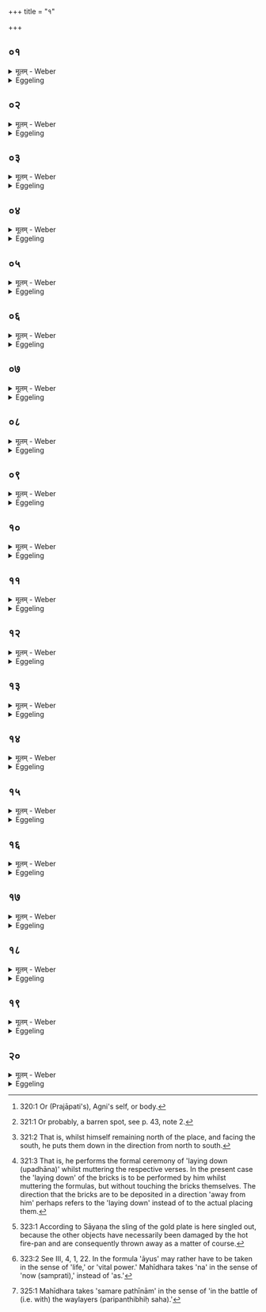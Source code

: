 +++
title = "१"

+++

##  ०१
<details><summary>मूलम् - Weber</summary>

अथा᳘तो नैरृती᳘र्हरन्ति॥  
एतद्वै᳘ देवा गा᳘र्हपत्यं चित्वा᳘ समा᳘रोहन्नयं वै᳘ लोको गा᳘र्हपत्य इम᳘मेव तं᳘ लोक᳘ᳫं᳘ संस्कृ᳘त्य समा᳘रोहंस्ते त᳘म एॗवानतिदृश्य᳘मपश्यन्॥
</details>

<details><summary>Eggeling</summary>

1. They now take the Nirr̥ti (bricks) from there. For, having built the Gārhapatya, the gods then ascended it,--the Gārhapatya being this (earth-) world, it is this world they ascended after completing it. They saw nothing but darkness not to be seen through.
</details>

##  ०२
<details><summary>मूलम् - Weber</summary>

ते ऽब्रुवन्॥  
उ᳘प त᳘ज्जानीत य᳘थेदं त᳘मः पाप्मा᳘नमपह᳘नामहा इ᳘तिॗ ते ऽब्रुवंश्चेत᳘यध्वमि᳘ति चि᳘तिमिछते᳘ति वाव त᳘दब्रुवंस्त᳘दिछित य᳘थेदं त᳘मः पाप्मा᳘नमपह᳘नामहा इ᳘ति॥
</details>

<details><summary>Eggeling</summary>

2. They said, 'Think ye upon this, how we may dispel that darkness, evil!' They said, 'Meditate ye (cetay)!'--whereby indeed they said, 'Seek ye to build an altar (kitim)!'--'Seek ye so that we may dispel that darkness, evil!'
</details>

##  ०३
<details><summary>मूलम् - Weber</summary>

ते᳘ चेत᳘यमानाः॥  
एता इ᳘ष्टका अपश्यन्नैरृतीस्ता उ᳘पादधत ता᳘भिस्तत्त᳘मः पाप्मा᳘नम᳘पाघ्नत पाप्मा वै नि᳘रृतिस्तद्य᳘देता᳘भिः पाप्मा᳘नं नि᳘रृतिम पा᳘घ्नत त᳘स्मादेता᳘ नैरृत्यः॥
</details>

<details><summary>Eggeling</summary>

3. Whilst meditating, they saw those Nirr̥ti bricks; they piled them up, and by them dispelled that darkness, evil; for Nirr̥ti (corruption, or destruction) is evil; and inasmuch as by them they dispelled Nirr̥ti, evil, these are Nirr̥ti's (bricks).
</details>

##  ०४
<details><summary>मूलम् - Weber</summary>

तद्वा᳘ एत᳘त्क्रियते॥  
य᳘द्देवा अ᳘कुर्वन्निदं नु तत्त᳘म स᳘ पाप्मा᳘ देवै᳘रेवा᳘पहतो यॗत्त्वेत᳘त्करो᳘ति य᳘द्देवा अ᳘कुर्वंस्त᳘त्करवाणीत्य᳘थो य᳘ एव᳘ पाप्मा या नि᳘रृतिस्त᳘मेता᳘भिर᳘पहते तद्य !देता᳘भिः पाप्मा᳘नं नि᳘रृतिमपहते त᳘स्मादेता᳘ नैरृत्यः᳟॥
</details>

<details><summary>Eggeling</summary>

4. Now that same thing which the gods did, is done here: even now that darkness, that evil, has indeed been dispelled by the gods themselves; but when he now does this, it is because he thinks, 'I must do what the gods did.' And, besides, he removes, by means of these (bricks), whatever evil, whatever corruption there is; and because he removes by them evil, corruption (nirr̥ti), therefore these are Nirr̥ti's (bricks).
</details>

##  ०५
<details><summary>मूलम् - Weber</summary>

य᳘द्वेॗवैता᳘ नैरृतीर्ह᳘रन्ति॥  
प्रजा᳘पतिं वि᳘स्रस्तं य᳘त्र देवाः᳘ सम᳘स्कुर्वंस्त᳘मुखा᳘यां यो᳘नौ रे᳘तो भूत᳘मसिञ्चन्यो᳘निर्वा᳘ उखा त᳘स्मा एता᳘ᳫं᳘ संवत्सरे᳘ प्रतिष्ठाᳫं स᳘मस्कुर्वन्निम᳘मेव᳘ लोक᳘मयं वै᳘ लोको गा᳘र्हपत्यस्त᳘स्मिन्नेनम् प्रा᳘जनयंस्त᳘स्य यः᳘ पाप्मा यः᳘ श्लेष्मा यदु᳘ल्बं य᳘ज्जरा᳘यु त᳘दस्यैता᳘भिर᳘पाघ्नंस्तद्य᳘दस्यैता᳘भिः पाप्मा᳘नं नि᳘रृतिमपा᳘घ्नंस्त᳘स्मादेता᳘ नैरृत्यः᳟॥
</details>

<details><summary>Eggeling</summary>

5. And, again, why they take these (bricks) of Nirr̥ti;--when the gods restored the relaxed Prajāpati, they cast him as seed into the fire-pan, the

womb; the fire-pan being indeed a womb. In the course of a year they prepared for him this foundation, even this (terrestrial) world; the Gārhapatya (hearth) being this world: therein they generated him. And whatever evil there was in him, whatever mucus, whatever inner and outer membrane, that they removed from him by means of these (bricks); and inasmuch as thereby they removed his evil, his corruption, these are Nirr̥ti's (bricks).
</details>

##  ०६
<details><summary>मूलम् - Weber</summary>

त᳘थैॗवैतद्य᳘जमानः॥  
आत्मा᳘नमुखा᳘यां यो᳘नौ रे᳘तो भूतᳫं सिञ्चति यो᳘निर्वा᳘ उखा त᳘स्मा एता᳘ᳫं᳘ संवत्सरे᳘ प्रतिष्ठाᳫं स᳘ᳫं᳘स्करोतीम᳘मेव᳘ लोक᳘मयं वै᳘ लोको गा᳘र्हपत्यस्त᳘स्मिन्नेनम् प्र᳘जनयति त᳘स्य यः᳘ पाप्मा यः᳘ श्लेष्मा यदु᳘ल्बं य᳘ज्जरा᳘यु त᳘दस्यैता᳘भिर᳘पहन्ति तद्य᳘दस्यैता᳘भिः पाप्मा᳘नं नि᳘रृतिमपहन्ति त᳘स्मादेता᳘ नैरृत्यः᳟॥
</details>

<details><summary>Eggeling</summary>

6. In like manner the Sacrificer now casts his own self [^egg_608], as seed, into the fire-pan, the womb; the fire-pan being indeed a womb. In the course of a year he prepares for that (self of his) this foundation, even this (terrestrial) world; the Gārhapatya being this world: therein he generates it. And whatever evil there is of it, whatever mucus, whatever inner and outer membrane, that he removes therefrom by these (bricks); and inasmuch as he thereby removes its evil, its corruption, these are Nirr̥ti's (bricks).

[^egg_608]: 320:1 Or (Prajāpati's), Agni's self, or body.
</details>

##  ०७
<details><summary>मूलम् - Weber</summary>

पादमाॗत्र्यो भवन्ति॥  
अधस्पद᳘मेव त᳘त्पाप्मा᳘नं नि᳘रृतिं कुरुते ऽलक्षणा᳘ भवन्ति यद्वै ना᳘स्ति त᳘दलक्षणम᳘सन्तमेव त᳘त्पाप्मा᳘नं नि᳘रृतिं कुरुते तु᳘षपक्वा भवन्ति नैरृता वै तु᳘षा नैरृतै᳘रेव त᳘न्नैरृतं क᳘र्म करोति कृष्णा᳘ भवन्ति कृष्णᳫं हि तत्त᳘म आ᳘सीद᳘थो कृष्णा वै नि᳘रृतिः॥
</details>

<details><summary>Eggeling</summary>

7. They measure a foot (square): he thus treads evil, corruption, under foot. They are unmarked; for whatever is not, that is unmarked (by characteristics): he thus makes evil, corruption to be non-existent. They get baked by (rice) husks, for husks belong to Nirr̥ti: by Nirr̥ti's own (objects) he thus performs Nirr̥ti's rite. They are black, for black was that darkness; and black in truth is Nirr̥ti (corruption).
</details>

##  ०८
<details><summary>मूलम् - Weber</summary>

ता᳘भिरेतां दि᳘शं यन्ति॥  
एषा वै᳘ नैरृती दि᳘ङ्नैरृत्या᳘मेव त᳘द्दिशि नि᳘रृतिं दधाति स य᳘त्र स्व᳘कृतं वे᳘रिणं श्वभ्रप्रदरो᳘ वा स्यात्त᳘देना उ᳘पदध्याद्य᳘त्र वा᳘ अस्या᳘ अवदीर्य᳘ते य᳘त्र वास्या ओ᳘षधयो न जा᳘यन्ते नि᳘रृतीर्हास्यै त᳘द्गृह्णाति नैऋत᳘ एव तद्भू᳘मेर्नि᳘रृतिं दधाति ताः प᳘राचीर्लोकभा᳘जः कृत्वो᳘पदधाति॥
</details>

<details><summary>Eggeling</summary>

8. With them they proceed towards that (southwestern) quarter, for that is Nirr̥ti's quarter: he thus places Nirr̥ti (corruption) in Nirr̥ti's quarter.

 And anywhere where there is a self-produced hollow [^egg_609] or cleft in the ground, he lays down those (bricks); for on whatever part of this (earth) there is a cleaving, or in whatever part of it plants are not produced, verily that part of it Nirr̥ti seizes upon: he thus places corruption in a (part) of the earth set aside for Nirr̥ti. Having put them in their places in a direction away from himself [^egg_610], he lays them down [^egg_611].

[^egg_609]: 321:1 Or probably, a barren spot, see p. 43, note 2.

[^egg_610]: 321:2 That is, whilst himself remaining north of the place, and facing the south, he puts them down in the direction from north to south.

[^egg_611]: 321:3 That is, he performs the formal ceremony of 'laying down (upadhāna)' whilst muttering the respective verses. In the present case the 'laying down' of the bricks is to be performed by him whilst muttering the formulas, but without touching the bricks themselves. The direction that the bricks are to be deposited in a direction 'away from him' perhaps refers to the 'laying down' instead of to the actual placing them.
</details>

##  ०९
<details><summary>मूलम् - Weber</summary>

अ᳘सुन्वन्तम᳘यजमानमिछे᳘ति॥  
यो वै न᳘ सुनो᳘ति न य᳘जते तं नि᳘रृतिरृछति स्तेन᳘स्येत्याम᳘न्विहि त᳘स्करस्ये᳘ति स्तेन᳘स्य चेत्या᳘मन्विहि त᳘स्करस्य चे᳘त्येतद᳘थो य᳘था स्तेनस्त᳘स्करः प्रला᳘यमे᳘त्येव᳘म् प्रला᳘यमिही᳘त्यन्य᳘मस्म᳘दिछ सा᳘ त इत्येत्य᳘नित्थंविद्वांसमिछे᳘त्येतन्न᳘मो देवि निरृते तु᳘भ्यमस्त्वि᳘ति नमस्कारे᳘णैॗवैनाम᳘पहते॥
</details>

<details><summary>Eggeling</summary>

9. [He lays them down, with Vāj. S. XII, 62-64] 'Seek thou him that offereth not Soma, nor other offering!' him who neither presses Soma nor makes offering Nirr̥ti indeed visits;--'Of the thief do thou follow the way, of the robber!' that is, 'follow the way both of the thief and the robber, and even as a thief or a robber remains concealed, so do thou remain concealed!'--'Seek thou some one other than us: this is thy way;' that is, 'seek him who is ignorant of this (sacred work);'--'Homage be to thee, O divine Nirr̥ti!' he thus turns Nirr̥ti aside by rendering homage to her.
</details>

##  १०
<details><summary>मूलम् - Weber</summary>

न᳘मः सु᳘ ते निरृते तिग्मतेज इ᳘ति॥  
तिग्म᳘तेजा वै नि᳘रृतिस्त᳘स्या एतन्न᳘मस्करोत्ययस्म᳘यं वि᳘चृता बन्ध᳘मेतमि᳘त्ययस्म᳘येन ह वै त᳘म् बन्धे᳘न नि᳘रृतिर्बध्नाति य᳘म् बध्ना᳘ति यमे᳘न त्वं᳘ यम्या᳘ संविदाने᳘त्यग्निर्वै᳘ यम᳘ इयं᳘ यॗम्याभ्याॗᳫंॗ हीदᳫं स᳘र्वं यत᳘माभ्यां त्व᳘ᳫं᳘ संविदाने᳘त्येत᳘दुत्तमे ना᳘के अ᳘धि रोहयैनमि᳘ति स्वर्गो वै लोको ना᳘कः स्वर्गे᳘ लोके यजमानम᳘धिरोहये᳘त्यत᳘त्॥
</details>

<details><summary>Eggeling</summary>

10. 'Homage be unto thee full well, O sharp-edged Nirr̥ti!' for Nirr̥ti is indeed sharp-edged: to her he thereby renders homage;--'loose thou

this iron bond!' for it is indeed with an iron bond that Nirr̥ti binds him whom she binds;--'being of one mind with Yama and Yamī,'--Yama doubtless is Agni, and Yam is this (earth), and by these two everything here is kept in check: thus, 'being of one mind with those two,'--'raise him unto the highest firmament!' the firmament is the heavenly world: thus, 'raise the Sacrificer up to the heavenly world!'
</details>

##  ११
<details><summary>मूलम् - Weber</summary>

य᳘स्यास्ते घोर आस᳘न्जुहोमी᳘ति॥  
घोरा वै नि᳘रृतिस्त᳘स्या एत᳘दास᳘न्जुहोति य᳘त्तद्देव᳘त्यं क᳘र्म करो᳘त्येषाम् बन्धा᳘नामवस᳘र्जनाये᳘ति यै᳘र्बन्धै᳘र्बद्धो भ᳘वति यां᳘ त्वा ज᳘नो भू᳘मिरि᳘ति प्रम᳘न्दत इ᳘तीयं वै भू᳘मिरस्यां वै स᳘ भवति यो भ᳘वति नि᳘रृतिं त्वाहम् प᳘रिवेद विश्व᳘त इ᳘ति नि᳘रृतिरि᳘ति त्वाहम् प᳘रिवेद सर्व᳘त इ᳘त्येत᳘दियं वै नि᳘रृतिरियं वै ते नि᳘रर्पयति यो᳘ निरृछ᳘ति तद्य᳘था वै᳘ ब्रूयाद᳘सावामुष्यायॗणो ऽसि वे᳘द त्वा मा᳘ मा हिंसीरि᳘त्येव᳘मेत᳘दाह नतराᳫं हि᳘ विदित आ᳘मन्त्रितो हिन᳘स्ति॥
</details>

<details><summary>Eggeling</summary>

11. 'Thee, O awful (goddess), into whose mouth I offer--' Nirr̥ti is indeed awful, and into her mouth he now offers when he performs this divine rite;--'for the unloosing of these bonds;' that is, of those bonds with which he has been bound;--'Thee whom people rejoice in calling Earth,'--the Earth is this (world), and he who exists, exists thereon,--'but I know thee to be Nirr̥ti everywhere!' that is, in every respect I know that thou art Nirr̥ti. Now Nirr̥ti is this earth, and this earth makes him decay who becomes corrupted: in speaking thus, it is as if he were to say, 'Thou art So and So, the son of So and So, I know thee, do not injure me!' for in no wise does he who is known injure one when spoken to.
</details>

##  १२
<details><summary>मूलम् - Weber</summary>

नो᳘पस्पृशति॥  
पाप्मा वै निरृतिर्ने᳘त्पाप्म᳘ना संस्पृशा इ᳘ति न᳘ सादयति प्रतिष्ठा वै सा᳘दनं ने᳘त्पाप्मा᳘नम् प्रतिष्ठाप᳘यानी᳘ति न सू᳘ददोहसा᳘धिवदति प्राणो वै सू᳘ददोहा ने᳘त्पाप्मा᳘नम् प्राणे᳘न संतन᳘वानि संद᳘धानी᳘ति॥
</details>

<details><summary>Eggeling</summary>

12. He does not touch (the bricks),--Nirr̥ti being evil,--lest he put himself in contact with evil. He does not 'settle' them,--settlement being a firm footing--lest he give a firm footing to evil. He does not pronounce the Sūdadohas verse upon them,--the Sūdadohas being the vital air,--lest he should join Nirr̥ti (corruption) together, and restore her.
</details>

##  १३
<details><summary>मूलम् - Weber</summary>

ता है᳘के पर᳘स्तादर्वा᳘चीरु᳘पदधति॥  
पाप्मा वै नि᳘रृतिर्ने᳘त्पाप्मा᳘नं नि᳘रृतिमन्ववा᳘यामे᳘ति न त᳘था कुर्यात्प᳘राचीरेवो᳘पदध्यात्प᳘राञ्चमेव त᳘त्पाप्मा᳘नं नि᳘रृतिम᳘पहते॥
</details>

<details><summary>Eggeling</summary>

13. Now some lay (the bricks) down from the farther end towards themselves,--Nirr̥ti (corruption) being evil,--lest they themselves should go the way

to corruption. Let him not do so, but let him lay them down in the direction away from him: he thus drives evil, corruption, away from him.
</details>

##  १४
<details><summary>मूलम् - Weber</summary>

तिस्र इ᳘ष्टका उ᳘पदधाति॥  
त्रिवृदग्निर्या᳘वानग्निर्या᳘वत्यस्य मा᳘त्रा ता᳘वतैव त᳘त्पाप्मा᳘नं नि᳘रृतिम᳘पहते॥
</details>

<details><summary>Eggeling</summary>

14. Three bricks he lays down,--threefold is Agni: as great as Agni is, as great as is his measure, by so much he thus repels evil, corruption.
</details>

##  १५
<details><summary>मूलम् - Weber</summary>

अ᳘थासन्दीं᳘ शिक्य᳘म्॥  
रुक्भपाश᳘मिॗण्ड्वे त᳘त्परार्धे न्य᳘स्यति नैरृतो वै पा᳘शो निरृतिपाशा᳘देव तत्प्र᳘मुच्यते यं᳘ ते देवी नि᳘रृतिराबब᳘न्ध पा᳘शं ग्रीवा᳘स्वविचृत्यमित्य᳘नेवंविदुषा हाविचृत्यस्तं᳘ ते वि᳘ष्याम्या᳘युषो न म᳘ध्यादि᳘त्यग्निर्वा आ᳘युस्त᳘स्यैतन्म᳘ध्यं य᳘च्चितो गा᳘र्हपत्यो भ᳘वत्य᳘चित आहवनीयस्त᳘स्माद्य᳘दि युॗवाग्निं᳘ चिनुते य᳘दि स्थ᳘विर आ᳘युषो न म᳘ध्यादि᳘त्येॗवाहा᳘थैत᳘म् पितु᳘मद्धि प्र᳘सूत इत्य᳘न्नं वै᳘ पितुर᳘थैतद᳘न्नमद्धि प्र᳘मुक्त इ᳘त्येतत्त्रिष्टु᳘ब्भिर्व᳘ज्रो वै त्रिष्टुब्व᳘ज्रे᳘णैव त᳘त्पाप्मा᳘नं नि᳘रृतिम᳘पहते॥
</details>

<details><summary>Eggeling</summary>

15. The seat, the netting, the sling of the gold plate, and the two pads he throws down on the farther side (of the bricks),--the sling [^egg_612] is sacred to Nirr̥ti: from Nirr̥ti's sling he is thus freed. [He throws them down, with Vāj. S. XII, 65] 'The indissoluble bond which the divine Nirr̥ti hath fastened upon thy neck,'--indissoluble indeed for him who does not know this;--'that (bond) of thine I unloose, as from the middle of Āyus,'--Āyus [^egg_613] doubtless is Agni, and his middle (body) is that Gārhapatya which has been built;--not yet built is the Āhavanīya: hence whether a youth builds the altar, or an old man, he says 'as from the middle of Āyus;'--'now, being urged forward, eat thou this nourishment!' nourishment means food: thus, 'now, set free, eat thou this food.' With Trishṭubh verses (he performs this rite), for the Trishṭubh is a thunderbolt: it is thus with a thunderbolt that he repels evil, corruption.

[^egg_612]: 323:1 According to Sāyaṇa the sling of the gold plate is here singled out, because the other objects have necessarily been damaged by the hot fire-pan and are consequently thrown away as a matter of course.

[^egg_613]: 323:2 See III, 4, 1, 22. In the formula 'āyus' may rather have to be taken in the sense of 'life,' or 'vital power.' Mahīdhara takes 'na' in the sense of 'now (samprati),' instead of 'as.'
</details>

##  १६
<details><summary>मूलम् - Weber</summary>

तिस्र इ᳘ष्टका भवन्ति॥  
आसन्दी᳘ शिक्यं᳘ रुक्भपाश᳘ इॗण्ड्वे त᳘दष्टा᳘वष्टा᳘क्षरा गायत्री᳘ गायॗत्रो ऽग्निर्या᳘वानग्निर्या᳘वत्यस्य मा᳘त्रा ता᳘वतैव त᳘त्पाप्मा᳘नं नि᳘रृतिम᳘पहते॥
</details>

<details><summary>Eggeling</summary>

16. There are three bricks, the seat, the netting, the sling of the gold plate, and the two pads; that makes eight;--the Gāyatrī consists of eight syllables,

and Agni is Gāyatra: as great as Agni is, as great as is his measure, by so much he thus repels evil, corruption.
</details>

##  १७
<details><summary>मूलम् - Weber</summary>

अथा᳘न्तरेणोदचमसं नि᳘नयति॥  
व᳘ज्रो वा आ᳘पो व᳘ज्रेणैव त᳘त्पाप्मा᳘नं नि᳘रृतिमन्त᳘र्धत्ते न᳘मो भू᳘त्यैॗ येदं᳘ चकारे᳘त्युपो᳘त्तिष्ठन्ति भू᳘त्यै वा᳘ एतद᳘ग्रे देवाः क᳘र्माकुर्वत त᳘स्या एतन्न᳘मो ऽकुर्वन्भू᳘त्या उ एॗवाय᳘मेतत्क᳘र्म कुरुते त᳘स्या एतन्न᳘मस्करोत्य᳘प्रतीक्षमा᳘यन्त्य᳘प्रतीक्षमेव त᳘त्पाप्मा᳘नं नि᳘रृतिं जहति॥
</details>

<details><summary>Eggeling</summary>

17. On the space between (the Sacrificer and the bricks) he pours out a jarful of water,--water is a thunderbolt: with a thunderbolt he thus separates from himself evil, corruption. With 'Homage to (the goddess of) Prosperity who hath done this!' they rise, for it was with a view to prosperity that the gods at first performed this rite, and to that (goddess) they then rendered homage; and for prosperity indeed this (Sacrificer) now performs this rite, and to that (goddess) he now renders homage. They go back (to the sacrificial ground) without looking back: they thus abandon evil, corruption, even without looking back to it.
</details>

##  १८
<details><summary>मूलम् - Weber</summary>

प्रत्ये᳘त्याग्निमु᳘पतिष्ठते॥  
एतद्वा᳘ एतद᳘यथायथं करोति य᳘दग्नौ᳘ सामि᳘चित एतां दि᳘शमेति त᳘स्मा एॗवैतन्नि᳘ह्नुते᳘ ऽहिंसायै॥
</details>

<details><summary>Eggeling</summary>

18. Having returned, he stands worshipping by the fire; for when he goes into that (south-western) direction whilst Agni is only half built up, he does what is improper: he now makes amends to him to prevent his doing any harm.
</details>

##  १९
<details><summary>मूलम् - Weber</summary>

य᳘द्वेॗवोपति᳘ष्ठते॥  
अयं वै᳘ लोको गा᳘र्हपत्यः प्रतिष्ठा वै गा᳘र्हपत्य इय᳘मु वै᳘ प्रतिष्ठा᳘थैतद᳘पथमिवैति य᳘देतां दि᳘शमे᳘ति तद्य᳘दुपति᳘ष्ठत इमा᳘मेॗवैत᳘त्प्रतिष्ठा᳘मभिप्रत्यै᳘त्यस्या᳘मेवैत᳘त्प्रतिष्ठा᳘याम् प्र᳘तितिष्ठति॥
</details>

<details><summary>Eggeling</summary>

19. And again, why he stands by (the fire). The Gārhapatya (hearth) is this (terrestrial) world; for the Gārhapatya is a foundation, and the foundation doubtless is this (earth). Now when he goes into that direction, he goes where there is no path; and when he stands by (the fire), he thereby returns to this (earth), the foundation, and establishes himself upon this foundation.
</details>

##  २०
<details><summary>मूलम् - Weber</summary>

निवे᳘शनः संग᳘मनो व᳘सूनामि᳘ति॥  
निवे᳘शनो ह्य᳘यं᳘ लोकः᳘ संग᳘मनो व᳘सूनां वि᳘श्वा रूॗपाभि᳘चष्टे श᳘चीभिरि᳘ति स᳘र्वाणि रूपा᳘ण्यभि᳘चष्टे श᳘चीभिरि᳘त्येत᳘द्देव᳘ इव सविता᳘ सत्य᳘धर्मे᳘न्द्रो न᳘ तस्थौ समरे᳘ पथीनामि᳘ति य᳘थैव य᳘जुस्त᳘था ब᳘न्धुः॥
</details>
<details><summary>Eggeling</summary>

20. [He worships, with Vāj. S. XII, 66] 'The harbourer and gatherer of riches,' for a harbourer this world indeed is, a gatherer of riches;--'all form he watches over with his favours,'--that is, 'all forms (of being) he watches over with

his favours;'--'like the god Savitr̥, like Indra, he of true covenant stood at the meeting of ways [^egg_614];' as the text, so its meaning.

[^egg_614]: 325:1 Mahīdhara takes 'samare pathīnām' in the sense of 'in the battle of (i.e. with) the waylayers (paripanthibhiḥ saha).'
</details>

